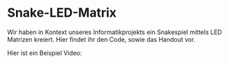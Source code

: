 # Snake-LED-Matrix

Wir haben in Kontext unseres Informatikprojekts ein Snakespiel mittels LED Matrizen kreiert. Hier findet ihr den Code, sowie das Handout vor.

Hier ist ein Beispiel Video: 
